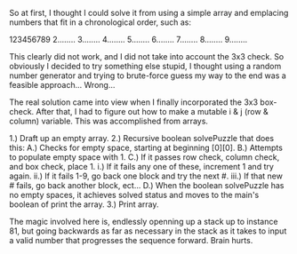 So at first, I thought I could solve it from using a simple array
and emplacing numbers that fit in a chronological order, such as:

123456789
2........
3........
4........
5........
6........
7........
8........
9........

This clearly did not work, and I did not take into account the 3x3 check.
So obviously I decided to try something else stupid, I thought using a random
number generator and trying to brute-force guess my way to the end was
a feasible approach... Wrong...

The real solution came into view when I finally incorporated the 3x3 box-check.
After that, I had to figure out how to make a mutable i & j (row & column)
variable. This was accomplished from arrays.

1.) Draft up an empty array.
2.) Recursive boolean solvePuzzle that does this:
	A.) Checks for empty space, starting at beginning [0][0].
	B.) Attempts to populate empty space with 1.
	C.) If it passes row check, column check, and box check, place 1.
		i.) If it fails any one of these, increment 1 and try again.
		ii.) If it fails 1-9, go back one block and try the next #.
		iii.) If that new # fails, go back another block, ect...
	D.) When the boolean solvePuzzle has no empty spaces, it achieves
	    solved status and moves to the main's boolean of print the array.
3.) Print array.

The magic involved here is, endlessly openning up a stack up to instance 81,
but going backwards as far as necessary in the stack as it takes to input
a valid number that progresses the sequence forward. Brain hurts.
